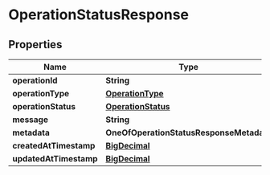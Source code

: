 # OperationStatusResponse

## Properties
Name | Type | Description | Notes
------------ | ------------- | ------------- | -------------
**operationId** | **String** |  | 
**operationType** | [**OperationType**](OperationType.md) |  | 
**operationStatus** | [**OperationStatus**](OperationStatus.md) |  | 
**message** | **String** |  |  [optional]
**metadata** | **OneOfOperationStatusResponseMetadata** |  | 
**createdAtTimestamp** | [**BigDecimal**](BigDecimal.md) |  | 
**updatedAtTimestamp** | [**BigDecimal**](BigDecimal.md) |  | 
